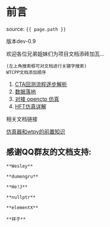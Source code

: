 # 前言

source: `{{ page.path }}`

版本dev-0.9

欢迎各位兄弟姐妹们为项目文档添砖加瓦...

```tip
(左上角搜索框可对文档进行关键字搜索)
WTCPP文档添加顺序
```
1. [CTA回测流程逐步解析](../wtcpp_demo/folder01/file01.md)
2. [数据落地](../wtcpp_demo/folder02/file01.md)
3. [对接 openctp 仿真](../wtcpp_demo/folder02/file02.md)
4. [HFT仿真详解](../wtcpp_demo/folder03/file02.md)


相关文档链接

[仿真器和wtpy的前置知识](https://gitee.com/panyunan/wt4elegantrl-doc)



## 感谢QQ群友的文档支持:
```tip
**Wesley**

**dumengru**

**He!J**

**nullptr**

**elementX**

**祥子**
```